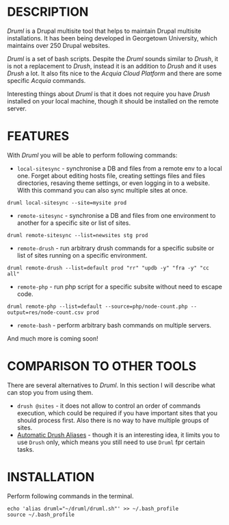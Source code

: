 DESCRIPTION
=====

*Druml* is a Drupal multisite tool that helps to maintain Drupal multisite installations. It has been being developed in Georgetown University, which maintains over 250 Drupal websites.

*Druml* is a set of bash scripts. Despite the *Druml* sounds similar to *Drush*, it is not a replacement to *Drush*, instead it is an addition to *Drush* and it uses *Drush* a lot. It also fits nice to the *Acquia Cloud Platform* and there are some specific *Acquia* commands.

Interesting things about *Druml* is that it does not require you have *Drush* installed on your local machine, though it should be installed on the remote server.

FEATURES
=====

  With *Druml* you will be able to perform following commands:

* `local-sitesync` - synchronise a DB and files from a remote env to a local one. Forget about editing hosts file, creating settings files and files directories, resaving theme settings, or even logging in to a website. With this command you can also sync multiple sites at once.
```
druml local-sitesync --site=mysite prod
```

* `remote-sitesync` - synchronise a DB and files from one environment to another for a specific site or list of sites.
```
druml remote-sitesync --list=newsites stg prod
```

* `remote-drush` - run arbitrary drush commands for a specific subsite or list of sites running on a specific environment.
```
druml remote-drush --list=default prod "rr" "updb -y" "fra -y" "cc all"
```
* `remote-php` - run php script for a specific subsite without need to escape code.
```
druml remote-php --list=default --source=php/node-count.php --output=res/node-count.csv prod
```
* `remote-bash` - perform arbitrary bash commands on multiple servers.

And much more is coming soon!


COMPARISON TO OTHER TOOLS
=====

There are several alternatives to *Druml*. In this section I will describe what can stop you from using them.

* `drush @sites` - it does not allow to control an order of commands execution, which could be required if you have important sites that you should process first. Also there is no way to have multiple groups of sites.
* [Automatic Drush Aliases](http://dropbucket.org/node/749) - though it is an interesting idea, it limits you to use `Drush` only, which means you still need to use `Druml` fpr certain tasks.

INSTALLATION
=====
Perform following commands in the terminal.
```
echo 'alias druml="~/druml/druml.sh"' >> ~/.bash_profile
source ~/.bash_profile
```
